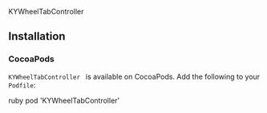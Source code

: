 KYWheelTabController


## Installation

### CocoaPods

`KYWheelTabController ` is available on CocoaPods.
Add the following to your `Podfile`:

ruby
pod 'KYWheelTabController'

